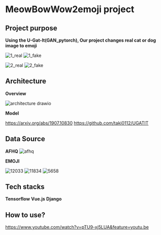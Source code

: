 # MeowBowWow2emoji project

## Project purpose

**Using the U-Gat-It(GAN_pytorch), Our project changes real cat or dog image to emoji**

![1_real](https://user-images.githubusercontent.com/92921909/166412823-f95ab146-814f-48c2-b007-e14502bf45fb.jpg)
![1_fake](https://user-images.githubusercontent.com/92921909/166412820-70078fb8-68d5-46bd-acaa-0e592f9ee5da.jpg)

![2_real](https://user-images.githubusercontent.com/92921909/166412844-57ef533a-e8ea-4ba9-a503-e897aa48cb04.jpg)
![2_fake](https://user-images.githubusercontent.com/92921909/166412828-e7767183-313c-45df-b570-d72cc6476abd.jpg)


## Architecture

 **Overview**

![architecture drawio](https://user-images.githubusercontent.com/92921909/166636014-44db19af-5154-480f-a933-2c2c958db480.png)

 **Model**
 
 https://arxiv.org/abs/1907.10830
 https://github.com/taki0112/UGATIT

## Data Source
**AFHQ**
![afhq](https://user-images.githubusercontent.com/92921909/166412539-b8f08d89-f19d-4fbb-afee-d7c9fffd6bec.PNG)


**EMOJI**

![12033](https://user-images.githubusercontent.com/92921909/166412714-bcb6dc79-10a8-4f8d-a8e4-79b81f3e648f.png)
![11834](https://user-images.githubusercontent.com/92921909/166412718-3fddf596-fecb-4ff3-87ee-cb1b6cb8883c.png)
![5658](https://user-images.githubusercontent.com/92921909/166412722-5080bad0-541e-496f-9a9c-d3af73e489ab.png)


## Tech stacks
**Tensorflow**
**Vue.js**
**Django**


## How to use? 

https://www.youtube.com/watch?v=pTU9-xj5LUA&feature=youtu.be


